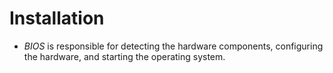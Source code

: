# Installation

- *BIOS* is responsible for detecting the hardware components, configuring the hardware, and starting the operating system.